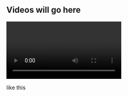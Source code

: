 

## Videos will go here

![poster_demo.mp4](https://github.com/raichkel/rejection-free-MC-poster/raw/refs/heads/main/poster_demo.mp4)

like this
